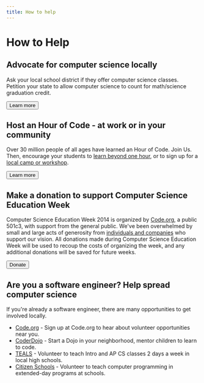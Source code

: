 ```yaml
---
title: How to help
---
```


# How to Help

## Advocate for computer science locally
Ask your local school district if they offer computer science classes. Petition your state to allow computer science to count for math/science graduation credit.

[<button>Learn more</button>](/promote)

## Host an Hour of Code - at work or in your community
Over 30 million people of all ages have learned an Hour of Code. Join Us. Then, encourage your students to [learn beyond one hour](/learn/beyond), or to sign up for a [local camp or workshop](/learn/local).

[<button>Learn more</button>](/educate/hoc)


## Make a donation to support Computer Science Education Week
Computer Science Education Week 2014 is organized by [Code.org](http://code.org), a public 501c3, with support from the general public. We've been overwhelmed by small and large acts of generosity from [individuals and companies](http://code.org/about/donors) who support our vision. All donations made during Computer Science Education Week will be used to recoup the costs of organizing the week, and any additional donations will be saved for future weeks.

[<button>Donate</button>](http://code.org/donate)


## Are you a software engineer? Help spread computer science

If you're already a software engineer, there are many opportunities to get involved locally. 

- [Code.org](http://code.org/volunteer/engineer) - Sign up at Code.org to hear about volunteer opportunities near you.
- [CoderDojo](http://www.coderdojo.com) - Start a Dojo in your neighborhood, mentor children to learn to code.
- [TEALS](http://www.tealsk12.org) - Volunteer to teach Intro and AP CS classes 2 days a week in local high schools.
- [Citizen Schools](http://www.citizenschools.org/curriculum-category/science-technology/) - Volunteer to teach computer programming in extended-day programs at schools.


